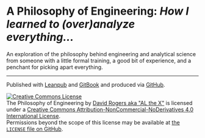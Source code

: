 # A Philosophy of Engineering: _How I learned to (over)analyze everything..._

An exploration of the philosophy behind engineering and analytical science from someone with a little formal training, a good bit of experience, and a penchant for picking apart everything.

----

Published with [Leanpub](http://Leanpub.com/philosophy-of-engineering) and [GitBook](http://al-the-x.gitbook.io/philosophy-of-engineering) and produced via [GitHub](https://github.com/al-the-x/philosophy-of-engineering).

<a rel="license" href="http://creativecommons.org/licenses/by-nc-nd/4.0/"><img alt="Creative Commons License" style="border-width:0" src="https://i.creativecommons.org/l/by-nc-nd/4.0/88x31.png" /></a><br /><span xmlns:dct="http://purl.org/dc/terms/" href="http://purl.org/dc/dcmitype/Text" property="dct:title" rel="dct:type">The Philosophy of Engineering</span> by <a xmlns:cc="http://creativecommons.org/ns#" href="http://al-the-x.me" property="cc:attributionName" rel="cc:attributionURL">David Rogers aka "AL the X"</a> is licensed under a <a rel="license" href="http://creativecommons.org/licenses/by-nc-nd/4.0/">Creative Commons Attribution-NonCommercial-NoDerivatives 4.0 International License</a>.<br />Permissions beyond the scope of this license may be available at <a xmlns:cc="http://creativecommons.org/ns#" href="https://github.com/al-the-x/philosophy-of-engineering/blob/master/LICENSE" rel="cc:morePermissions">the <code>LICENSE</code> file on GitHub</a>.
